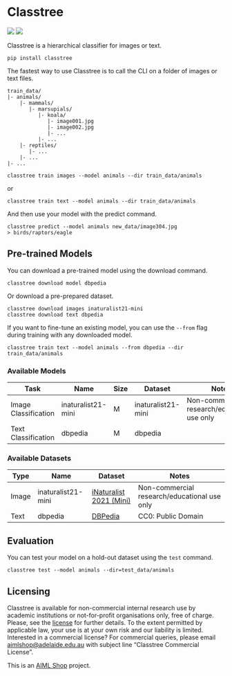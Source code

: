 # Classtree

![](https://img.shields.io/github/actions/workflow/status/aiml-au/classtree/publish.yml)
![](https://img.shields.io/pypi/v/classtree)

Classtree is a hierarchical classifier for images or text.

```shell
pip install classtree
```

The fastest way to use Classtree is to call the CLI on a folder of images or text files.

```shell
train_data/
|- animals/
    |- mammals/
       |- marsupials/
          |- koala/
             |- image001.jpg
             |- image002.jpg
             |- ...
          |- ...
    |- reptiles/
       |- ...
    |- ...
|- ...
```

```shell
classtree train images --model animals --dir train_data/animals
```

or

```shell
classtree train text --model animals --dir train_data/animals
```

And then use your model with the predict command.

```shell
classtree predict --model animals new_data/image304.jpg
> birds/raptors/eagle
```

## Pre-trained Models

You can download a pre-trained model using the download command.

```shell
classtree download model dbpedia
```

Or download a pre-prepared dataset.

```shell
classtree download images inaturalist21-mini
classtree download text dbpedia
```

If you want to fine-tune an existing model, you can use the `--from` flag during training with any downloaded model.

```shell
classtree train text --model animals --from dbpedia --dir train_data/animals
```


### Available Models

| Task                 | Name               | Size | Dataset                | Notes                                        |
|----------------------|--------------------|------|------------------------|----------------------------------------------|
| Image Classification | inaturalist21-mini | M    | inaturalist21-mini     | Non-commercial research/educational use only |
| Text Classification  | dbpedia            | M    | dbpedia                |                                              |

### Available Datasets

| Type  | Name               | Dataset                                                                            | Notes                                        |
|-------|--------------------|------------------------------------------------------------------------------------|----------------------------------------------|
| Image | inaturalist21-mini | [iNaturalist 2021 (Mini)](https://github.com/visipedia/inat_comp/tree/master/2021) | Non-commercial research/educational use only |
| Text  | dbpedia            | [DBPedia](https://www.kaggle.com/datasets/danofer/dbpedia-classes)                 | CC0: Public Domain                           |

## Evaluation

You can test your model on a hold-out dataset using the `test` command.

```shell
classtree test --model animals --dir=test_data/animals
```

## Licensing

Classtree is available for non-commercial internal research use by academic institutions or not-for-profit organisations only, free of charge. Please, see the [license](./LICENSE.txt) for further details. To the extent permitted by applicable law, your use is at your own risk and our liability is limited. Interested in a commercial license? For commercial queries, please email <aimlshop@adelaide.edu.au> with subject line “Classtree Commercial License”. 

This is an [AIML Shop](https://shop.aiml.team) project.
